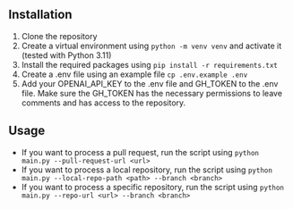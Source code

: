 ## Installation
1. Clone the repository
2. Create a virtual environment using ```python -m venv venv``` and activate it (tested with Python 3.11)
3. Install the required packages using ```pip install -r requirements.txt```
4. Create a .env file using an example file ```cp .env.example .env```
5. Add your OPENAI_API_KEY to the .env file and GH_TOKEN to the .env file. Make sure the GH_TOKEN has the necessary permissions to leave comments and has access to the repository.


## Usage
* If you want to process a pull request, run the script using ```python main.py --pull-request-url <url>``` 
* If you want to process a local repository, run the script using ```python main.py --local-repo-path <path> --branch <branch>```
* If you want to process a specific repository, run the script using ```python main.py --repo-url <url> --branch <branch>```